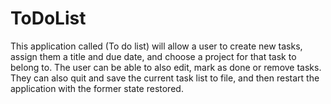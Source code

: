# ToDoList
 This application called (To do list) will allow a user to create new tasks, assign them a title and due date, and choose a project for that task to belong to. The user can be able to also edit, mark as done or remove tasks. They can also quit and save the current task list to file, and then restart the application with the former state restored.
